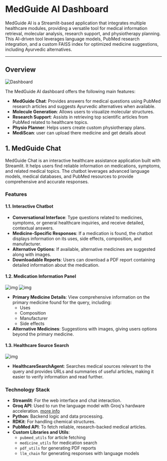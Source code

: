 # MedGuide AI Dashboard

MedGuide AI is a Streamlit-based application that integrates multiple healthcare modules, providing a versatile tool for medical information retrieval, molecular analysis, research support, and physiotherapy planning. This AI-driven tool leverages language models, PubMed research integration, and a custom FAISS index for optimized medicine suggestions, including Ayurvedic alternatives.

---

## Overview

![Dashboard](https://github.com/YashBaravaliya/MedGuide-AI/tree/main/img/ss/Dashboard.png)

The MedGuide AI dashboard offers the following main features:

- **MedGuide Chat**: Provides answers for medical questions using PubMed research articles and suggests Ayurvedic alternatives when available.
- **Molecule Generation**: Allows users to visualize molecular structures.
- **Research Support**: Assists in retrieving top scientific articles from PubMed related to healthcare topics.
- **Physio Planner**: Helps users create custom physiotherapy plans.
- **MediScan**: user can upload there medicine and get details about 


## 1. MedGuide Chat

MedGuide Chat is an interactive healthcare assistance application built with Streamlit. It helps users find reliable information on medications, symptoms, and related medical topics. The chatbot leverages advanced language models, medical databases, and PubMed resources to provide comprehensive and accurate responses.

### Features

#### 1.1. Interactive Chatbot

- **Conversational Interface**: Type questions related to medicines, symptoms, or general healthcare inquiries, and receive detailed, contextual answers.
- **Medicine-Specific Responses**: If a medication is found, the chatbot displays information on its uses, side effects, composition, and manufacturer.
- **Alternative Options**: If available, alternative medicines are suggested along with images.
- **Downloadable Reports**: Users can download a PDF report containing detailed information about the medication.

#### 1.2. Medication Information Panel

![img](https://github.com/YashBaravaliya/MedGuide-AI/tree/main/img/ss/medGuideChat1.png)
![img](https://github.com/YashBaravaliya/MedGuide-AI/tree/main/img/ssmedGuideChat2.png)
- **Primary Medicine Details**: View comprehensive information on the primary medicine found for the query, including:
  - Uses
  - Composition
  - Manufacturer
  - Side effects
- **Alternative Medicines**: Suggestions with images, giving users options beyond the primary medicine.
  
#### 1.3. Healthcare Source Search

![img](https://github.com/YashBaravaliya/MedGuide-AI/tree/main/img/ss/medGuideChat3.png)
- **HealthcareSearchAgent**: Searches medical sources relevant to the query and provides URLs and summaries of useful articles, making it easier to verify information and read further.

  
### Technology Stack

- **Streamlit**: For the web interface and chat interaction.
- **Groq API**: Used to run the language model with Groq's hardware acceleration. [more info](knowledge_base\\medGuideChat.md)
- **Python**: Backend logic and data processing.
- **RDKit**: For handling chemical structures.
- **PubMed API**: To fetch reliable, research-backed medical articles.
- **Custom Libraries and Utils**:
  - `pubmed_utils` for article fetching
  - `medicine_utils` for medication search
  - `pdf_utils` for generating PDF reports
  - `llm_chain` for generating responses with language models

